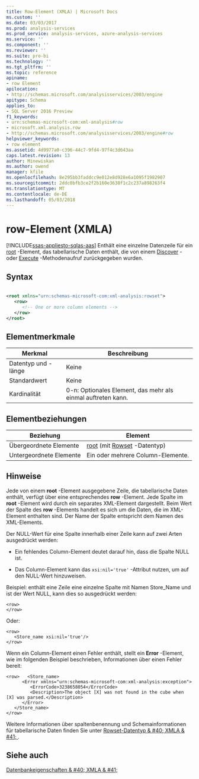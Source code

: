```yaml
---
title: Row-Element (XMLA) | Microsoft Docs
ms.custom: ''
ms.date: 03/03/2017
ms.prod: analysis-services
ms.prod_service: analysis-services, azure-analysis-services
ms.service: ''
ms.component: ''
ms.reviewer: ''
ms.suite: pro-bi
ms.technology: ''
ms.tgt_pltfrm: ''
ms.topic: reference
apiname:
- row Element
apilocation:
- http://schemas.microsoft.com/analysisservices/2003/engine
apitype: Schema
applies_to:
- SQL Server 2016 Preview
f1_keywords:
- urn:schemas-microsoft-com:xml-analysis#row
- microsoft.xml.analysis.row
- http://schemas.microsoft.com/analysisservices/2003/engine#row
helpviewer_keywords:
- row element
ms.assetid: 4d9977a0-c396-44c7-9fd4-97f4c3d643aa
caps.latest.revision: 13
author: Minewiskan
ms.author: owend
manager: kfile
ms.openlocfilehash: 8e295bb3faddcc9e012e8d928e6a1095f1982907
ms.sourcegitcommit: 2ddc0bfb3ce2f2b160e3638f1c2c237a898263f4
ms.translationtype: MT
ms.contentlocale: de-DE
ms.lasthandoff: 05/03/2018
---
```

# <a name="row-element-xmla"></a>row-Element (XMLA)
[!INCLUDE[ssas-appliesto-sqlas-aas](../../../includes/ssas-appliesto-sqlas-aas.md)]
  Enthält eine einzelne Datenzeile für ein [root](../../../analysis-services/xmla/xml-elements-properties/root-element-xmla.md) -Element, das tabellarische Daten enthält, die von einem [Discover](../../../analysis-services/xmla/xml-elements-methods-discover.md) - oder [Execute](../../../analysis-services/xmla/xml-elements-methods-execute.md) -Methodenaufruf zurückgegeben wurden.  
  
## <a name="syntax"></a>Syntax  
  
```xml  
  
<root xmlns="urn:schemas-microsoft-com:xml-analysis:rowset">  
   <row>  
      <!-- One or more column elements -->  
   </row>  
</root>  
```  
  
## <a name="element-characteristics"></a>Elementmerkmale  
  
|Merkmal|Beschreibung|  
|--------------------|-----------------|  
|Datentyp und -länge|Keine|  
|Standardwert|Keine|  
|Kardinalität|0-n: Optionales Element, das mehr als einmal auftreten kann.|  
  
## <a name="element-relationships"></a>Elementbeziehungen  
  
|Beziehung|Element|  
|------------------|-------------|  
|Übergeordnete Elemente|[root](../../../analysis-services/xmla/xml-elements-properties/root-element-xmla.md) (mit [Rowset](../../../analysis-services/xmla/xml-data-types/rowset-data-type-xmla.md) -Datentyp)|  
|Untergeordnete Elemente|Ein oder mehrere Column-Elemente.|  
  
## <a name="remarks"></a>Hinweise  
 Jede von einem **root** -Element ausgegebene Zeile, die tabellarische Daten enthält, verfügt über eine entsprechendes **row** -Element. Jede Spalte im **root** -Element wird durch ein separates XML-Element dargestellt. Beim Wert der Spalte des **row** -Elements handelt es sich um die Daten, die im XML-Element enthalten sind. Der Name der Spalte entspricht dem Namen des XML-Elements.  
  
 Der NULL-Wert für eine Spalte innerhalb einer Zeile kann auf zwei Arten ausgedrückt werden:  
  
-   Ein fehlendes Column-Element deutet darauf hin, dass die Spalte NULL ist.  
  
-   Das Column-Element kann das `xsi:nil='true'` -Attribut nutzen, um auf den NULL-Wert hinzuweisen.  
  
 Beispiel: enthält eine Zeile eine einzelne Spalte mit Namen Store_Name und ist der Wert NULL, kann dies so ausgedrückt werden:  
  
```  
<row>  
</row>  
```  
  
 Oder:  
  
```  
<row>  
   <Store_name xsi:nil='true'/>  
</row>  
```  
  
 Wenn ein Column-Element einen Fehler enthält, stellt ein **Error** -Element, wie im folgenden Beispiel beschrieben, Informationen über einen Fehler bereit:  
  
```  
<row>   <Store_name>  
      <Error xmlns="urn:schemas-microsoft-com:xml-analysis:exception">  
         <ErrorCode>3238658054</ErrorCode>  
         <Description>The object [X] was not found in the cube when [X] was parsed.</Description>  
      </Error>  
   </Store_name>  
</row>  
```  
  
 Weitere Informationen über spaltenbenennung und Schemainformationen für tabellarische Daten finden Sie unter [Rowset-Datentyp & #40; XMLA & #41; ](../../../analysis-services/xmla/xml-data-types/rowset-data-type-xmla.md).  
  
## <a name="see-also"></a>Siehe auch  
 [Datenbankeigenschaften & #40; XMLA & #41;](../../../analysis-services/xmla/xml-elements-properties/xml-elements-properties.md)  
  
  
